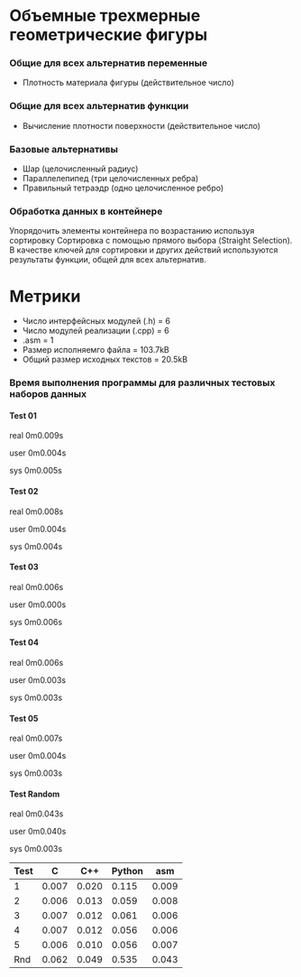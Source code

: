 # Объемные трехмерные геометрические фигуры

### Общие для всех альтернатив переменные
* Плотность материала фигуры (действительное число)
### Общие для всех альтернатив функции
* Вычисление плотности поверхности (действительное число)
### Базовые альтернативы
* Шар (целочисленный радиус)
* Параллелепипед (три целочисленных ребра)
* Правильный тетраэдр (одно целочисленное ребро)

### Обработка данных в контейнере
Упорядочить   элементы   контейнера   по   возрастанию   используя
сортировку  Сортировка с помощью прямого выбора (Straight Selection). В
качестве ключей для сортировки и других действий используются результаты
функции, общей для всех альтернатив.

# Метрики
- Число интерфейсных модулей (.h) = 6
- Число модулей реализации (.cpp) = 6
- .asm = 1
- Размер исполняемго файла = 103.7kB
- Общий размер исходных текстов = 20.5kB
### Время выполнения программы для различных тестовых наборов данных
#### Test 01

real	0m0.009s

user	0m0.004s

sys	0m0.005s

#### Test 02

real	0m0.008s

user	0m0.004s

sys	0m0.004s

#### Test 03

real	0m0.006s

user	0m0.000s

sys	0m0.006s

#### Test 04

real	0m0.006s

user	0m0.003s

sys	0m0.003s

#### Test 05

real	0m0.007s

user	0m0.004s

sys	0m0.003s

#### Test Random

real	0m0.043s

user	0m0.040s

sys	0m0.003s

| Test | C       | C++      | Python      | asm      |
| ---- | ------- | -------- | ----------- | -------- |
| 1    | 0.007   |0.020     | 0.115       | 0.009    |
| 2    | 0.006   |0.013     | 0.059       | 0.008    |
| 3    | 0.007   |0.012     | 0.061       | 0.006    |
| 4    | 0.007   |0.012     | 0.056       | 0.006    |
| 5    | 0.006   |0.010     | 0.056       | 0.007    |
| Rnd  | 0.062   |0.049     | 0.535       | 0.043    |
